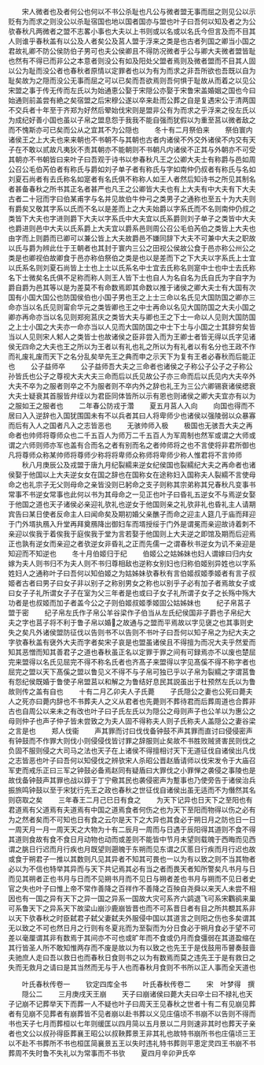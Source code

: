 <!-- { "loadSidebar": true } -->
　　宋人微者也及者何公也何以不书公杀耻也凡公与微者盟无事而屈之则见公以示贬有为而求之则没公以杀耻宿国也地以国者国亦与盟也叶子曰吾何以知及者之为公欤春秋凡两微者之盟不志畧小事也大夫以上书则或以名或以名氏今但言及而不目其人则谁乎春秋盖有以公及人者矣公及莒人盟于浮来之类是也古者列国之卿当小国之君故礼卿不防公侯防伯子男可也夫公侯卿且不得防况微者乎公与卿大夫微者盟皆耻也然有不得已而非公之本意者则没公有如及阳处父盟者焉则及微者盟而不目其人固以公为耻而没公者也春秋者原情以定罪者也以为有为而求之非吾所欲也吾既以自为耻矣故为之隠而没公无事而屈之可以已矣而吾欲焉则吾何惧于耻故从而着之以见公宋盟之事于传无传而左氏以为始通恵公娶于宋隠公亦娶于宋鲁宋盖婚姻之国也今曰始通则前盖尝有絶之矣宿盟之后宋穆公遂以卒来赴而公葬之自是复遇宋公于清两国不交兵者十年至于齐郑为好然后翚始伐宋则是盟非公有为而求之乎浮来之役左氏以为成纪好善小国也虽以子帛之盟息怨于我我不能自强而犹假以为重至莒以微者敌之而不愧斯亦可已矣而公从之宜其不为公隠也
　　冬十有二月祭伯来
　　祭伯寰内诸侯王之上大夫也来来朝也不书朝不与其朝也古者内诸侯不外交外诸侯不内交有天子在不敢以贰故凡夷狄不责其朝亦不能朝则不书朝凡内诸侯不正其与外朝亦不可受其朝亦不书朝皆曰来叶子曰吾观于诗书以参春秋凡王之公卿大夫士有称爵与邑如周公召公毛伯芮伯者有称氏与爵如刘子单子者有称氏与字如南仲仍叔者有称氏与名如刘夏石尚者有去氏称名如寔者有名氏俱不称称人如王人者然后知诗书之所见其制名者甚备春秋之所书其正名者甚严也凡王之公卿皆大夫也有上大夫有中大夫有下大夫古者二十冠而字曰伯某甫字与名并见故伯牛仲弓之类男子之通称也至五十为大夫则有爵矣又敬其字系以氏而不名以是差而上之大夫始爵以字系氏而不名则南仲仍叔之类皆下大夫也字进则爵下大夫以字系氏中大夫宜以氏系爵则刘子单子之类皆中大夫也爵进则邑中大夫以氏系爵上大夫宜以爵系邑则周公召公毛伯芮伯之类皆上大夫也由字而上则爵而已卿可以兼公皆上大夫故爵邑不嫌同辞下大夫不可兼中大夫之职故以氏与爵为辨此仕于王朝者也其封于寰内三公之田视公侯故公食于邑亦称公州公之类是也卿视伯故卿食于邑亦称伯祭伯之类是也以是差而下之下大夫以字系氏上士宜以氏系名则刘夏石尚皆上士也上士以氏系名中士宜去氏称名则寔中士也中士去氏称名下士微矣名氏俱不足称而称人则王人皆下士也自人为名自名为氏自氏为字自字为爵自爵为邑其等以是为差莫不有命数焉即其命数以推于诸侯之卿大夫士有大国有次国有小国大国公也防国侯伯也小国子男也王之上士三命以名氏见大国防国之卿亦三命亦当以名氏见则甯俞华元之类皆卿也王之中士再命以名见大国防国之大夫小国之卿亦再命亦当以名见则郑宛莒庆之类皆大夫与卿也王之下士一命以人见则大国防国之上士小国之大夫亦一命亦当以人见而大国防国之中士下士与小国之士其辞穷矣皆当以人见则宋人邾人之类皆士也故诸侯之臣非尝入而为王卿士者皆无得以氏字见诸侯无四命之大夫也王之所以为王者以有礼也礼之所以为有礼者以有名分也王政不作而礼废礼废而天下之名分乱矣举先王之典而申之示天下为复有王者必春秋而后能正也
　　公子益师卒
　　公子益师吾大夫之三命者也诸侯之子称公子公子之子称公孙皆氏也公子之尊视大夫大夫三命而后以氏见故公子亦三命而后以氏见内大夫卒外大夫不卒为之服者则卒之不为服者则不卒内外之辞也礼王为三公六卿锡衰诸侯缌衰大夫士疑衰其首服皆弁绖以为君臣同体皆所以示有恩也则诸侯之卿大夫宜亦有以为之服如王之服者也
　　二年春公防戎于濳
　　夏五月莒人入向
　　向国也得而不居曰入入逆辞也入国犹围国未有不以兵者其曰人将卑师少也诸侯以强陵弱以众暴寡而后有入人之国者凡入之志皆恶也
　　无骇帅师入极
　　极国也无骇吾大夫之再命者也帅师将尊师众也二千五百人为师万二千五百人为军周制也然军或谓之大师或谓之六师则师亦军也盖有合而名之者有别而名之者帅师将之也不言使将非君所御也凡将尊师众称某帅师将尊师少称将将卑师众称师将卑师少称人惟君将不言帅师
　　秋八月庚辰公及戎盟于唐九月纪裂繻来逆女纪侯国也裂繻纪大夫之再命者也诸侯娶于他国以上大夫逆女女在国之辞也在国称女在途称妇入国称夫人裂繻不言使母命之也礼宗子无父则母命之亲皆没则已躬命之支子则称其宗弟称其兄春秋凡变事书常事不书逆女常事也此何以书为其母命之一见正也叶子曰昏礼五逆女不与焉逆女娶于他国之道也天子诸侯必亲迎礼欤礼也逆女于他国则亲之礼欤非礼也昏礼主人请期宾告曰某日使者反命主人曰闻命矣及期初婚父亲醮子而命之迎主人筵几于庙而拜迎于门外壻执鴈入升堂再拜奠鴈降出御妇车而壻授绥于门外是谓冕而亲迎故诗着刺不亲迎以俟我于着俟我于庭俟我于堂为言若娶于他国则上大夫逆之即馆及期而后迎焉正也孰有逆女而亲迎之者欤逆女非昏礼之正而先儒一之谓春秋书逆女为讥不亲迎是知迎而不知逆也
　　冬十月伯姬归于纪
　　伯姬公之姑姊妹也妇人谓嫁曰归内女嫁为夫人则书归不为夫人则不书归尊相敌也逆称女别妇也归称伯姬别异姓也以字系姓妇人之通称叶子曰吾何以知伯姬之为姑姊妹欤春秋有言伯姬叔姬季姬者有言子叔姬者古者曰男子曰女子非以别子之称别男女之称也以别乎子必有加子者焉故女子或曰女子子礼所谓女子子在室为父三年者是也或曰子女子礼所谓子女子之长殇中殇大功者是也叔姬而加子者盖今公之子则伯姬叔姬季姬固公姑姊妹也
　　纪子帛莒子盟于密
　　纪子帛左氏作子帛公羊谷梁作子伯当从左氏纪侯国非子爵也子帛纪大夫之字也莒子将不利于鲁子帛以婚之故通与之盟而平焉故以字见襃之也其事则史失之矣凡外诸侯盟防征伐以告则书不以告则不书叶子曰吾何以知子帛之为纪大夫之字欤春秋盖有襃外大夫而字者矣宋子哀是也盟虽诸侯且不得擅为而况大夫乎然爱而知其恶憎而知其善君子之道也春秋虽正名以定罪于罪之间有可録焉亦不以废也楚屈完来盟得以名氏见屈完不得不称名氏者也齐髙子来盟得以字见髙傒不得不称字者也屈完之盟以天下髙傒之盟以鲁见义不得不与子帛可独已乎以子帛为裂繻之字谓莒鲁有怨纪侯既婚于鲁使子帛盟莒以和解之为鲁结好息民其説虽出于杜预然左氏以为鲁故则传之盖有自也
　　十有二月乙卯夫人子氏薨
　　子氏隠公之妻也公死曰薨夫人之死亦曰薨内辞也不书葬夫人之义从君者也先薨则不葬待君而后葬周道也合葬非古也自周公以来未之有改也叶子曰子氏左氏以为隠公之母则声子也公羊以为惠公之母则仲子也声子仲子皆未尝致之为夫人固不得称夫人则子氏称夫人盖隠公之妻谷梁之言是也
　　郑人伐衞
　　声其罪而讨曰伐伐备钟鼓不声其罪而直讨曰侵侵密声有钟鼓而不作罪大则伐小则侵侵伐皆讨罪之辞服则止矣故不书胜败贼贤害民则伐之负固不服则侵之大司马之法也天子在上诸侯不得擅相讨天下无道征伐自诸侯出凡伐之志皆恶也叶子曰吾何以知侵伐之辨欤宋人杀昭公晋赵盾请师以伐宋发令于大庙召军吏而戒乐正曰三军之钟鼓必备焉赵同有疑盾曰大罪伐之小罪惮之袭侵之事陵也是故伐备钟鼓声其罪也战以錞于丁宁儆其民也袭侵密声为蹔事也乃使旁告于诸侯治兵振旅鸣钟鼓以至于宋犹行先王之政也春秋之世征伐自诸侯出虽无适而不为僭然其名则窃取之矣
　　三年春王二月己巳日有食之
　　为天下记异也日天下之至阳也有君道焉有父道焉有夫道焉有中国之道焉食者何伤之也为天下至阳而物得以伤之必有为之然者矣而不可知也日有食之云尔是天下之大异也其食必于朔日月之防也日一日一周天月一月一周天天之大物为十有二辰月一周而与日遇于辰阳得其道则不食不得其道则食故有食不食日月动物也动而或差则不能皆中节月未望则载魄于西晦而见西谓之脁日行迟而月行疾也月既望则遡魄于东朔而见东谓之仄慝日行疾而月行迟也故或食于朔君子一推以其数则凡见其异者不知其可畏也一以为有以致之则不当其物者必以为不信也特举其异而与天下共记焉其必有当之者而畏天者知所警矣凡书月与日而见其朔者正也书月与日而不见朔书月而不见日与朔者差也书月与朔而不见日者史官之失也叶子曰惟上帝不常作善降之百祥作不善降之百殃自尧舜以来天人未尝不相因也有一国之异有天下之异一国之异系一国故大灾可系齐六鹢退飞可系宋鸜鹆来巢可系鲁天下之异系天下故梁山崩沙鹿崩皆晋也而不可系晋日者有目之所共覩其系非以天下欤春秋之时臣弑君子弑父妻弑夫外服侵中国以其道言之则阳之伤也多矣谓其无以致之不可也然日月之行则有冬夏兆而为至裂而为分日食必于朔月食必于望不可差以毫厘谓其非有数焉于其间亦不可也或旷年而不食或仍月而食彊弱在其道盈缩在其行皆圣人所不敢知惟两存而不废是故以为有以致之也先王于是伐鼓用币瞽奏鼓啬夫驰庶人走曰吾以救日也而春秋日食则书之以为有数焉而莫之违先王于是有救日之失而无救月之请曰是其当然而无与于人也而春秋月食则不书所以正人事而全天道也









　　叶氏春秋传卷一
　　钦定四库全书
　　叶氏春秋传卷二
　　宋　叶梦得　撰
　　隠公二
　　三月庚戌天王崩
　　天子曰崩诸侯曰薨大夫曰卒士曰不禄礼也天子记崩不记葬举天下而葬一人不疑也叶子曰周天王见春秋之世者十有二有见崩见葬者有见崩不见葬者有崩葬皆不见者崩以赴书葬以义见庄僖顷不书崩不以告则不得而书也天子七月而葬桓以七年则缓匡以四月简以五月景以二月则速非其时也葬天子亲者也文公以叔孙得臣葬襄王昭公以叔鞅葬景王非其礼也故特书崩所书也庄僖顷三王以不赴不书葬所不书也桓匡简襄景五王以失时违礼特书葬则平恵定灵四王书崩不书葬周不失时鲁不失礼以为常事而不书欤
　　夏四月辛卯尹氏卒
